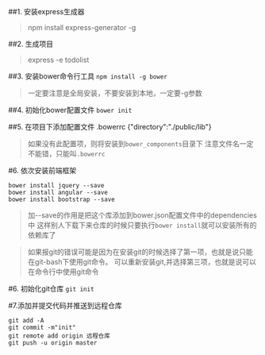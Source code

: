 ##1. 安装express生成器
> npm install express-generator -g

##2. 生成项目 
> express -e todolist

##3. 安装bower命令行工具
```npm install -g bower```

> 一定要注意是全局安装，不要安装到本地，一定要-g参数

##4. 初始化bower配置文件
```bower init```

##5. 在项目下添加配置文件  .bowerrc
{"directory":"./public/lib"}
>如果没有此配置项，则将安装到`bower_components`目录下
> 注意文件名一定不能错，只能叫`.bowerrc`


#6. 依次安装前端框架
```
bower install jquery --save
bower install angular --save
bower install bootstrap --save
```
> 加--save的作用是把这个库添加到bower.json配置文件中的dependencies中
> 这样别人下载下来仓库的时候只要执行`bower install`就可以安装所有的依赖库了

> 如果报git的错误可能是因为在安装git的时候选择了第一项，也就是说只能在git-bash下使用git命令。
> 可以重新安装git,并选择第三项，也就是说可以在命令行中使用git命令

#6. 初始化git仓库
```git init```

#7.添加并提交代码并推送到远程仓库
```
git add -A
git commit -m"init"
git remote add origin 远程仓库
git push -u origin master
```
